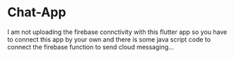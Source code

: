 # Chat-App
I am not uploading the firebase connctivity with this flutter app
so you have to connect this app by your own 
and there is some java script code to connect the firebase function to send cloud messaging...
